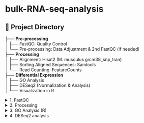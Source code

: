 # bulk-RNA-seq-analysis

## 📂 Project Directory  
├── **Pre-processing**  
│   ├── FastQC: Quality Control  
│   └── Pre-processing: Data Adjustment & 2nd FastQC (if needed)  
├── **Processing**  
│   ├── Alignment: Hisat2 (M. musculus grcm38_snp_tran)  
│   ├── Sorting Aligned Sequences: Samtools  
│   └── Read Counting: FeatureCounts  
├── **Differential Expression**  
│   ├── GO Analysis  
│   ├── DESeq2 (Normalization & Analysis)  
│   └── Visualization in R  


<details>
  <summary> 1. FastQC</summary>
  
### **FastQC input-output**


| **Category**       | **Details**                        |
|--------------------|------------------------------------|
| **Input Folder**     | `/path/to/your/fastq/files` (Change this to your actual FASTQ directory) |
| **Input Files**      | `.fastq.gz` files |
| **Output Folder**    | `/path/to/output/directory` (Change this to your desired output location) |
| **Output Files**     | FastQC reports (`.html`, `.zip`) for each `.fastq.gz` file |
| **Requirements**     | - `fastqc` (automatically installed if missing)  <br> - Sufficient disk space for output files <br> - Appropriate permissions to read/write in specified directories |

<summary> 1.1 Pre-processing (if needed)</summary>

---

*Requirements*
+ **System Packages**: gzip, cutadapt, fastp, fastqc, fastuniq, STAR
+ **Input Files**: Paired-end .fastq.gz files with _R1_001.fastq.gz and _R2_001.fastq.gz format.
    
### **Pre-processing Input and Output**

| **Step**               | **Input Folder/Files**                        | **Output Folder/Files**                     | **Requirements**                     |
|-----------------------|------------------------------------------------|------------------------------------------------|---------------------------------------------|
| **Installation**        | N/A                                             | Installed programs: gzip, cutadapt, fastp, fastqc, fastuniq, STAR | sudo apt install, pip install             |
| **Step 0: Decompression**| `/path/to/your/Folder_data/*.fastq.gz`     | Decompressed `.fastq` files in the same folder | `gzip` tool                               |
| **Step 1: Adapter Trimming** | `/path/to/your/Folder_data/*_R1_001.fastq`, `_R2_001.fastq` | Trimmed FASTQ files: `*_trimmed_R1.fastq`, `*_trimmed_R2.fastq` | `cutadapt` tool                            |
| **Step 2: Quality Filtering** | Trimmed FASTQ files from Step 1             | Filtered FASTQ files: `*_filtered_R1.fastq`, `*_filtered_R2.fastq` | `fastp` tool                               |
| **Step 3: Deduplication**    | Filtered FASTQ files from Step 2            | Deduplicated FASTQ files in `/deduplicated` folder | `fastuniq` tool                           |
| **Step 4: FastQC Analysis**  | Deduplicated FASTQ files in `/deduplicated` | FASTQC reports in `/FastQC_results` folder    | `fastqc` tool                             |
| **Step 5: STAR Genome Indexing**| Genome FASTA file, GTF file               | Indexed genome data in `/GENOME_DIR` folder    | `STAR` tool                                |

</details>

<details>
  <summary> 2. Processing</summary>

  ### Key Notes
- **Input Folders:** Primary input paths are `/gene_count_file/path*` and `/path/to/your/Folder_data`.
- **Output Folders:** Results are stored under `/path/to/your/Folder_data/STAR_results/`.
- **Dependencies:** The code ensures all required tools are installed and verified before execution.


| **Step** | **Input Folder(s)** | **Input Files** | **Output Folder(s)** | **Output Files** | **Requirements** |
|------------|------------------------|--------------------|----------------------------|-----------------------|--------------------|
| **1. Installation** | N/A | N/A | N/A | Installed tools | `wget`, `curl`, `unzip`, `gzip`, `jq`, `samtools`, `subread`, `fastqc`, `cutadapt`, `fastp`, `fastuniq`, `STAR` |
| **2. Genome Indexing** | `/Reference/STAR_Index/path` | `Mus_musculus.GRCm39.dna.primary_assembly.fa`, `Mus_musculus.GRCm39.109.gtf` | `/Reference/STAR_Index/path` | Genome index files (e.g., `SA`, `.txt`, `.out`) | `STAR` |
| **3. STAR Alignment** | `/gene_count_file/path/deduplicated/pathFolder` | `*_unique_R1.fastq.gz`, `*_unique_R2.fastq.gz` | `/gene_count_file/path/STAR_results/path` | `.bam` files (e.g., `*_Aligned.sortedByCoord.out.bam`) | `STAR` |
| **4. BAM QC with Samtools** | `/gene_count_file/path/STAR_results/path` | `.bam` files from STAR alignment | Same as input folder | `.txt` QC files (e.g., `*_alignment_stats.txt`) | `samtools` |
| **5. Alignment Summary CSV** | `/gene_count_file/path/STAR_results/path` | `.txt` QC files from Samtools | Same as input folder | `alignment_summary.csv` | `samtools`, `awk` |
| **6. FeatureCounts - Gene Quantification** | `/gene_count_file/path/STAR_results/path` | `.bam` files from STAR alignment, `Mus_musculus.GRCm39.109.gtf` | Same as input folder | `gene_counts.txt`, `gene_counts.csv` | `featureCounts` (from `subread`) |
| **7. Gene Symbol Mapping** | `/gene_count_file/path/STAR_results/` | `gene_counts.csv` | Same as input folder | `gene_counts_with_symbols.csv` | `curl`, `jq` |


</details>

<details>
  <summary>3. GO Analysis (R)</summary>
  
1. Create folder: go_analysis 🚀
2. gene_count.csv file in your/path/go_analysis

### **Input/Output Summary Table for GitHub**

| **Category**      | **Details** |
|-------------------|--------------|
| **Input Folder**    | `/your/folder/R_studio/go_analysis/` |
| **Input Files**     | `metadata.csv`<br>`gene_counts.csv` |
| **Output Folder**   | `/your/folder/R_studio/go_analysis/` |
| **Output Files**    | `<Condition1>_<Type1>_vs_<Condition2>_<Type2>_go_enrichment_results.csv` (GO enrichment result CSV for each condition comparison) |
| **Requirements**    | R libraries: `clusterProfiler`, `org.Mm.eg.db`, `readr`, `ggplot2`, `dplyr` |
| **Input Data Description** | **`metadata.csv`** - Contains `Sample`, `Condition`, and `Type` labels<br>**`gene_counts.csv`** - Contains gene expression data with sample-specific columns (`F_INPT`, `F_IP`, `N_INPT`, `N_IP`) |
| **Process**         | 1. Load metadata to map sample conditions and types<br>2. Read gene count data<br>3. Perform GO enrichment analysis for each condition & type combination<br>4. Visualize the top enriched GO terms with dot plots |
| **Output Data Description** | GO enrichment CSV files with detailed ontology information (BP, MF, CC), adjusted p-values, and gene counts |
| **Visualization**   | Dot plots for top GO terms in each category (BP, MF, CC) |

</details>

<details>
  <summary>4. DESeq2 analysis</summary>
To adapt this script to different experiments, modify:

1. Metadata file: Ensure it has "Sample", "Condition", and "Type" columns. --- Lines 11-12
```
raw_counts <- read.csv("counts_file.csv", row.names = 1)  # Ensure first column contains gene names
metadata <- read.csv("metadata_file.csv")
```
3. Conditions: Update "Familiar" and "Novel" if using new conditions.
4. Types: Ensure "Input" and "IP" match dataset terminology.
```
  input_metadata <- metadata[metadata$Type == "Input", ]  # Ensure 'Type' values match exactly
input_counts <- raw_counts[, input_metadata$Sample]
```

6. Thresholds: Adjust p-value cutoff (0.05) and log2 fold change (>1) as needed.
7. Normalization method: If needed, change from DESeq2-based normalization to another approach.

<summary>4.1 Visualization </summary>

Generic Variables for Future Experiments
+ between_condition_results → Results containing enrichment ratios and significance values
+ enrichment_ratios → Table with calculated enrichment ratios
+ norm_input_counts → Normalized counts for Input samples
+ ip_counts → Normalized counts for IP samples
+ Sig_bc_results → List of genes with significant differential enrichment

  ### Visualization Summary: Inputs and Outputs

| **Plot Type**        | **Input Data**                  | **Output Description**                                   |
|----------------------|---------------------------------|-----------------------------------------------------------|
| **Volcano Plot**       | `between_condition_results`     | Highlights significantly enriched genes using Log2(dER) vs -Log10(p-value) with a red threshold line at p = 0.05. |
| **Heatmap**            | `enrichment_ratios` + `Sig_bc_results$Gene` | Displays significant genes' enrichment ratios in a clustered heatmap format. |
| **Scatter Plot**       | `norm_input_counts` + `ip_counts` + `Sig_bc_results$Gene` | Visualizes normalized Input vs IP counts, with significant genes highlighted in red. |

### Key Notes for Future Modifications
- **Volcano Plot**: Adjust the p-value threshold (e.g., `-log10(0.01)` for stricter filtering).
- **Heatmap**: Change clustering options or color schemes to improve visibility for large gene sets.
- **Scatter Plot**: Modify color scales, axis limits, or density settings for clearer visualization.

